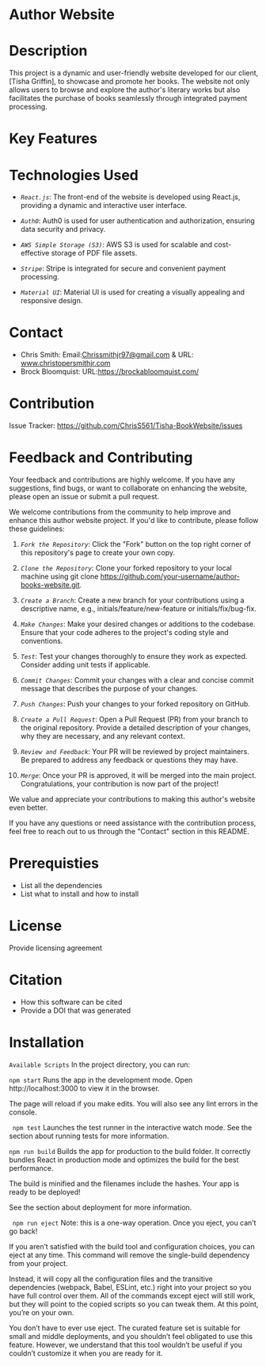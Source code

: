 # Author Website

# Description 
This project is a dynamic and user-friendly website developed for our client, [Tisha Griffin], to showcase and promote her books. The website not only allows users to browse and explore the author's literary works but also facilitates the purchase of books seamlessly through integrated payment processing.

# Key Features

# Technologies Used
* *`React.js`*: The front-end of the website is developed using React.js, providing a dynamic and interactive user interface.

* *`Auth0`*: Auth0 is used for user authentication and authorization, ensuring data security and privacy.

* *`AWS Simple Storage (S3)`*: AWS S3 is used for scalable and cost-effective storage of PDF file assets.

* *`Stripe`*: Stripe is integrated for secure and convenient payment processing.

* *`Material UI`*: Material UI is used for creating a visually appealing and responsive design.

# Contact
* Chris Smith: Email:Chrissmithjr97@gmail.com & URL: www.christopersmithjr.com
* Brock Bloomquist: URL:https://brockabloomquist.com/

# Contribution
Issue Tracker: https://github.com/ChrisS561/Tisha-BookWebsite/issues

# Feedback and Contributing
Your feedback and contributions are highly welcome. If you have any suggestions, find bugs, or want to collaborate on enhancing the website, please open an issue or submit a pull request.

We welcome contributions from the community to help improve and enhance this author website project. If you'd like to contribute, please follow these guidelines:

1.  *`Fork the Repository`*: Click the "Fork" button on the top right corner of this repository's page to create your own copy.

2.  *`Clone the Repository`*: Clone your forked repository to your local machine using git clone https://github.com/your-username/author-books-website.git.

3.  *`Create a Branch`*: Create a new branch for your contributions using a descriptive name, e.g., initials/feature/new-feature or initials/fix/bug-fix.

4.  *`Make Changes`*: Make your desired changes or additions to the codebase. Ensure that your code adheres to the project's coding style and conventions.

5.  *`Test`*: Test your changes thoroughly to ensure they work as expected. Consider adding unit tests if applicable.

6.  *`Commit Changes`*: Commit your changes with a clear and concise commit message that describes the purpose of your changes.

7.  *`Push Changes`*: Push your changes to your forked repository on GitHub.

8.  *`Create a Pull Request`*: Open a Pull Request (PR) from your branch to the original repository. Provide a detailed description of your changes, why they are necessary, and any relevant context.

9.  *`Review and Feedback`*: Your PR will be reviewed by project maintainers. Be prepared to address any feedback or questions they may have.

10.  *`Merge`*: Once your PR is approved, it will be merged into the main project. Congratulations, your contribution is now part of the project!

We value and appreciate your contributions to making this author's website even better.

If you have any questions or need assistance with the contribution process, feel free to reach out to us through the "Contact" section in this README.

# Prerequisties 
* List all the dependencies 
* List what to install and how to install

# License
Provide licensing agreement

# Citation
* How this software can be cited 
* Provide a DOI that was generated 

# Installation
 ``` Available Scripts ```
In the project directory, you can run:

```npm start```
Runs the app in the development mode.
Open http://localhost:3000 to view it in the browser.

The page will reload if you make edits.
You will also see any lint errors in the console.

``` npm test```
Launches the test runner in the interactive watch mode.
See the section about running tests for more information.

```npm run build```
Builds the app for production to the build folder.
It correctly bundles React in production mode and optimizes the build for the best performance.

The build is minified and the filenames include the hashes.
Your app is ready to be deployed!

See the section about deployment for more information.

``` npm run eject```
Note: this is a one-way operation. Once you eject, you can’t go back!

If you aren’t satisfied with the build tool and configuration choices, you can eject at any time. This command will remove the single-build dependency from your project.

Instead, it will copy all the configuration files and the transitive dependencies (webpack, Babel, ESLint, etc.) right into your project so you have full control over them. All of the commands except eject will still work, but they will point to the copied scripts so you can tweak them. At this point, you’re on your own.

You don’t have to ever use eject. The curated feature set is suitable for small and middle deployments, and you shouldn’t feel obligated to use this feature. However, we understand that this tool wouldn’t be useful if you couldn’t customize it when you are ready for it.

